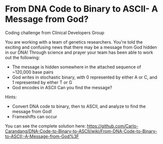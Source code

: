 # From DNA Code to Binary to ASCII- A Message from God?
Coding challenge from Clinical Developers Group

You are working with a team of genetics researchers. You're told the exciting and confusing news that there may be a message from God hidden in our DNA! Through science and prayer your team has been able to work out the following:
* The message is hidden somewhere in the attached sequence of ~120,000 base pairs
* God writes in stochastic binary, with 0 represented by either A or C, and 1 represented by either T or G
* God encodes in ASCII
Can you find the message?

Hints:
* Convert DNA code to binary, then to ASCII, and analyze to find the message from God!
* Frameshifts can occur

You can see the complete solution here: https://github.com/Carlo-Carandang/DNA-Code-to-Binary-to-ASCII/wiki/From-DNA-Code-to-Binary-to-ASCII:-A-Message-from-God%3F

